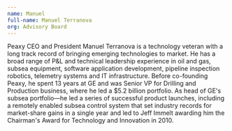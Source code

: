 ```yaml
---
name: Manuel
full-name: Manuel Terranova
org: Advisory Board
---
```


Peaxy CEO and President Manuel Terranova is a technology veteran with a long track record of bringing emerging technologies to market. He has a broad range of P&L and technical leadership experience in oil and gas, subsea equipment, software application development, pipeline inspection robotics, telemetry systems and IT infrastructure.  Before co-founding Peaxy, he spent 13 years at GE and was Senior VP for Drilling and Production business, where he led a $5.2 billion portfolio.  As head of GE's subsea portfolio—he led a series of successful product launches, including a remotely enabled subsea control system that set industry records for market-share gains in a single year and led to Jeff Immelt awarding him the Chairman's Award for Technology and Innovation in 2010.   

